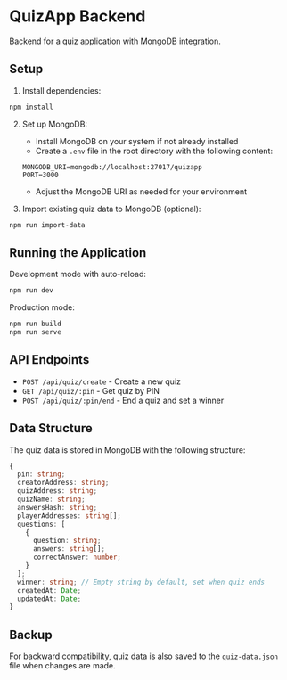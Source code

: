 # QuizApp Backend

Backend for a quiz application with MongoDB integration.

## Setup

1. Install dependencies:
```bash
npm install
```

2. Set up MongoDB:
   - Install MongoDB on your system if not already installed
   - Create a `.env` file in the root directory with the following content:
   ```
   MONGODB_URI=mongodb://localhost:27017/quizapp
   PORT=3000
   ```
   - Adjust the MongoDB URI as needed for your environment

3. Import existing quiz data to MongoDB (optional):
```bash
npm run import-data
```

## Running the Application

Development mode with auto-reload:
```bash
npm run dev
```

Production mode:
```bash
npm run build
npm run serve
```

## API Endpoints

- `POST /api/quiz/create` - Create a new quiz
- `GET /api/quiz/:pin` - Get quiz by PIN
- `POST /api/quiz/:pin/end` - End a quiz and set a winner

## Data Structure

The quiz data is stored in MongoDB with the following structure:

```typescript
{
  pin: string;
  creatorAddress: string;
  quizAddress: string;
  quizName: string;
  answersHash: string;
  playerAddresses: string[];
  questions: [
    {
      question: string;
      answers: string[];
      correctAnswer: number;
    }
  ];
  winner: string; // Empty string by default, set when quiz ends
  createdAt: Date;
  updatedAt: Date;
}
```

## Backup

For backward compatibility, quiz data is also saved to the `quiz-data.json` file when changes are made.
